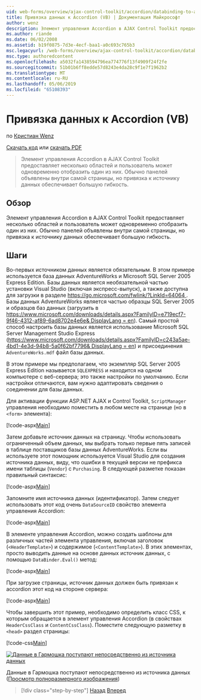 ```yaml
---
uid: web-forms/overview/ajax-control-toolkit/accordion/databinding-to-an-accordion-vb
title: Привязка данных к Accordion (VB) | Документация Майкрософт
author: wenz
description: Элемент управления Accordion в AJAX Control Toolkit предоставляет несколько областей и пользователь может одновременно отобразить один из них. Панели обычно объявляются w...
ms.author: riande
ms.date: 06/02/2008
ms.assetid: b19f0875-7d3e-4ecf-baa1-a0c693c765b3
msc.legacyurl: /web-forms/overview/ajax-control-toolkit/accordion/databinding-to-an-accordion-vb
msc.type: authoredcontent
ms.openlocfilehash: a5032fa1438594796ea774776f13f4909f24f2fe
ms.sourcegitcommit: 51b01b6ff8edde57d8243e4da28c9f1e7f1962b2
ms.translationtype: MT
ms.contentlocale: ru-RU
ms.lasthandoff: 05/06/2019
ms.locfileid: "65108393"
---
```

# <a name="databinding-to-an-accordion-vb"></a>Привязка данных к Accordion (VB)

по [Кристиан Wenz](https://github.com/wenz)

[Скачать код](http://download.microsoft.com/download/5/6/d/56d50cef-2011-4c8f-9891-7edc6dc57df9/Accordion1.vb.zip) или [скачать PDF](http://download.microsoft.com/download/6/7/1/6718d452-ff89-4d3f-a90e-c74ec2d636a3/accordion1VB.pdf)

> Элемент управления Accordion в AJAX Control Toolkit предоставляет несколько областей и пользователь может одновременно отобразить один из них. Обычно панелей объявлены внутри самой страницы, но привязка к источнику данных обеспечивает большую гибкость.

## <a name="overview"></a>Обзор

Элемент управления Accordion в AJAX Control Toolkit предоставляет несколько областей и пользователь может одновременно отобразить один из них. Обычно панелей объявлены внутри самой страницы, но привязка к источнику данных обеспечивает большую гибкость.

## <a name="steps"></a>Шаги

Во-первых источником данных является обязательным. В этом примере используется база данных AdventureWorks и Microsoft SQL Server 2005 Express Edition. Базы данных является необязательной частью установки Visual Studio (включая экспресс-выпуск), а также доступна для загрузки в разделе [ https://go.microsoft.com/fwlink/?LinkId=64064 ](https://go.microsoft.com/fwlink/?LinkId=64064). Базы данных AdventureWorks является частью образцы SQL Server 2005 и образцов баз данных (загрузить в [ https://www.microsoft.com/downloads/details.aspx?FamilyID=e719ecf7-9f46-4312-af89-6ad8702e4e6e&amp; DisplayLang = en](https://www.microsoft.com/downloads/details.aspx?FamilyID=e719ecf7-9f46-4312-af89-6ad8702e4e6e&amp;DisplayLang=en)). Самый простой способ настроить базы данных является использование Microsoft SQL Server Management Studio Express ([https://www.microsoft.com/downloads/details.aspx?FamilyID=c243a5ae-4bd1-4e3d-94b8-5a0f62bf7796&amp; DisplayLang = en](https://www.microsoft.com/downloads/details.aspx?FamilyID=c243a5ae-4bd1-4e3d-94b8-5a0f62bf7796&amp;DisplayLang=en)) и присоединения `AdventureWorks.mdf` файл базы данных.

В этом примере мы предполагаем, что экземпляр SQL Server 2005 Express Edition называется `SQLEXPRESS` и находится на одном компьютере с веб-сервера; это также настройки по умолчанию. Если настройки отличаются, вам нужно адаптировать сведения о соединении для базы данных.

Для активации функции ASP.NET AJAX и Control Toolkit, `ScriptManager` управления необходимо поместить в любом месте на странице (но в `<form>` элемента):

[!code-aspx[Main](databinding-to-an-accordion-vb/samples/sample1.aspx)]

Затем добавьте источник данных на страницу. Чтобы использовать ограниченный объем данных, мы выбрать только первые пять записей в таблице поставщиков базы данных AdventureWorks. Если вы используете этот помощник используется Visual Studio для создания источника данных, виду, что ошибки в текущей версии не префикса имени таблицы (`Vendor`) с `Purchasing`. В следующей разметке показан правильный синтаксис:

[!code-aspx[Main](databinding-to-an-accordion-vb/samples/sample2.aspx)]

Запомните имя источника данных (идентификатор). Затем следует использовать этот код очень `DataSourceID` свойство элемента управления Accordion:

[!code-aspx[Main](databinding-to-an-accordion-vb/samples/sample3.aspx)]

В элементе управления Accordion, можно создать шаблоны для различных частей элемента управления, включая заголовок (`<HeaderTemplate>`) и содержимое (`<ContentTemplate>`). В этих элементах, просто выводить данные на основе данных источник данных, с помощью `DataBinder.Eval()` метод:

[!code-aspx[Main](databinding-to-an-accordion-vb/samples/sample4.aspx)]

При загрузке страницы, источник данных должен быть привязан к accordion этот код на стороне сервера:

[!code-aspx[Main](databinding-to-an-accordion-vb/samples/sample5.aspx)]

Чтобы завершить этот пример, необходимо определить класс CSS, к которым обращается в элемент управления Accordion (в свойствах `HeaderCssClass` и `ContentCssClass`). Поместите следующую разметку в `<head>` раздел страницы:

[!code-css[Main](databinding-to-an-accordion-vb/samples/sample6.css)]

[![Данные в Гармошка поступают непосредственно из источника данных](databinding-to-an-accordion-vb/_static/image2.png)](databinding-to-an-accordion-vb/_static/image1.png)

Данные в Гармошка поступают непосредственно из источника данных ([Просмотр полноразмерного изображения](databinding-to-an-accordion-vb/_static/image3.png))

> [!div class="step-by-step"]
> [Назад](dynamically-adding-an-accordion-pane-cs.md)
> [Вперед](dynamically-adding-an-accordion-pane-vb.md)

